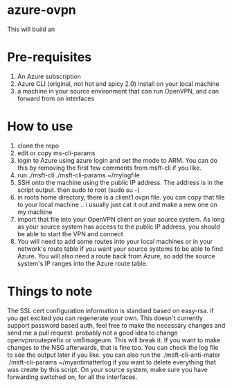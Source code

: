 # azure-ovpn

This will build an

# Pre-requisites

1. An Azure subscription
2. Azure CLI (original, not hot and spicy 2.0) install on your local machine
3. a machine in your source environment that can run OpenVPN, and can forward from on interfaces


# How to use
1. clone the repo
2. edit or copy ms-cli-params
3. login to Azure using azure login and set the mode to ARM. You can do this by removing the first few comments from msft-cli if you like.
4. run ./msft-cli ./msft-cli-params ~/mylogfile
5. SSH onto the machine using the public IP address. The address is in the script output.  then sudo to root (sudo su -)
6. in roots home directory, there is a client1.ovpn file. you can copy that file to your local machine .. i usually just cat it out and make a new one on my machine
7. import that file into your OpenVPN client on your source system. As long as your source system has access to the public IP address, you should be able to start the VPN and connect
8. You will need to add some routes into your local machines or in your network's route table if you want your source systems to be able to find Azure. You will also need a route back from Azure, so add the source system's IP ranges into the Azure route table.



# Things to note
The SSL cert configuration information is standard based on easy-rsa.  if you get excited you can regenerate your own. This doesn't currently support password based auth, feel free to make the necessary changes and send me a pull request. probably not a good idea to change openvpnrouteprefix or vm1imageurn.  This will break it.  If you want to make changes to the NSG afterwards, that is fine too. You can check the log file to see the output later if you like.  you can also run the ./msft-cli-anti-mater ./msft-cli-params ~/myantimatterlog if you want to delete everything that was create by this script.  On your source system, make sure you have forwarding switched on, for all the interfaces. 
